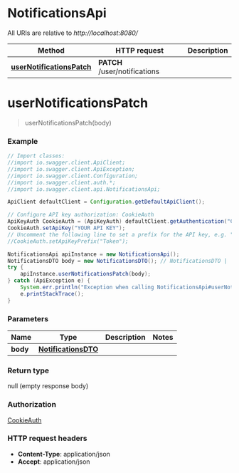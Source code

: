 # NotificationsApi

All URIs are relative to *http://localhost:8080/*

Method | HTTP request | Description
------------- | ------------- | -------------
[**userNotificationsPatch**](NotificationsApi.md#userNotificationsPatch) | **PATCH** /user/notifications | 

<a name="userNotificationsPatch"></a>
# **userNotificationsPatch**
> userNotificationsPatch(body)



### Example
```java
// Import classes:
//import io.swagger.client.ApiClient;
//import io.swagger.client.ApiException;
//import io.swagger.client.Configuration;
//import io.swagger.client.auth.*;
//import io.swagger.client.api.NotificationsApi;

ApiClient defaultClient = Configuration.getDefaultApiClient();

// Configure API key authorization: CookieAuth
ApiKeyAuth CookieAuth = (ApiKeyAuth) defaultClient.getAuthentication("CookieAuth");
CookieAuth.setApiKey("YOUR API KEY");
// Uncomment the following line to set a prefix for the API key, e.g. "Token" (defaults to null)
//CookieAuth.setApiKeyPrefix("Token");

NotificationsApi apiInstance = new NotificationsApi();
NotificationsDTO body = new NotificationsDTO(); // NotificationsDTO | 
try {
    apiInstance.userNotificationsPatch(body);
} catch (ApiException e) {
    System.err.println("Exception when calling NotificationsApi#userNotificationsPatch");
    e.printStackTrace();
}
```

### Parameters

Name | Type | Description  | Notes
------------- | ------------- | ------------- | -------------
 **body** | [**NotificationsDTO**](NotificationsDTO.md)|  |

### Return type

null (empty response body)

### Authorization

[CookieAuth](../README.md#CookieAuth)

### HTTP request headers

 - **Content-Type**: application/json
 - **Accept**: application/json


